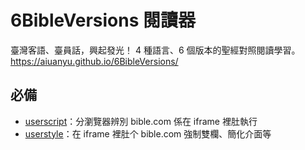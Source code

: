 # 6BibleVersions 閱讀器
臺灣客語、臺員話，興起發光！
4 種語言、6 個版本的聖經對照閱讀學習。
https://aiuanyu.github.io/6BibleVersions/

## 必備
- [userscript](https://greasyfork.org/zh-TW/scripts/536096-6bibleversions-helper)：分瀏覽器辨別 bible.com 係在 iframe 裡肚執行
- [userstyle](https://userstyles.world/style/22349/)：在 iframe 裡肚个 bible.com 強制雙欄、簡化介面等
